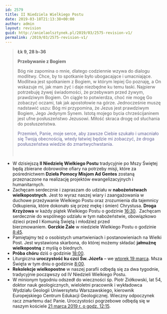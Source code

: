 ```yaml
---
id: 2579
title: II Niedziela Wielkiego Postu
date: 2019-03-18T21:13:38+00:00
author: admin
layout: revision
guid: http://anielaolsztynek.pl/2019/03/2575-revision-v1/
permalink: /2019/03/2575-revision-v1/
---
```

> **Łk 9, 28 b-36**
> 
> **Przebywanie z Bogiem**
> 
> Bóg nie zapomina o mnie, dlatego codziennie wzywa do dialogu modlitwy. Chce, by to spotkanie było ubogacające i umacniające. Modlitwa jest spotkaniem z Bogiem, w którym lepiej Go poznaję, a On wskazuje mi, jak mam żyć i daje niezbędne ku temu łaski. Najpierw potrzebuję żywej świadomości, że przebywam przed żywym, prawdziwym Bogiem. On ciągle to potwierdza, choć nie mogę Go zobaczyć oczami, tak jak apostołowie na górze. Jednocześnie muszę nadstawić uszu: Bóg mi przypomina, że Jezus jest prawdziwym Bogiem, Jego Jedynym Synem. Istotą mojego bycia chrześcijaninem jest ufne posłuszeństwo Jezusowi. Miłość skraca drogę od słuchania do posłuszeństwa.
> 
> <span style="color: #666699;">Przemień, Panie, moje serce, aby zawsze Ciebie szukało i umacniało się Twoją obecnością, wtedy łatwiej będzie mi zobaczyć, że droga posłuszeństwa wiedzie do zmartwychwstania.</span>
> 
> &nbsp;

  * W dzisiejszą **II Niedzielę Wielkiego Postu** tradycyjnie po Mszy Świętej będą zbierane dobrowolne ofiary na potrzeby misji, które za pośrednictwem **Dzieła** **Pomocy Misjom Ad Gentes** zostaną przeznaczone na realizację projektów ewangelizacyjnych i humanitarnych.
  * Zachęcam serdecznie i zapraszam do udziału w **nabożeństwach wielkopostnych**. Jest to wyraz naszej wiary i zaangażowania w duchowe przeżywanie Wielkiego Postu oraz zrozumienia dla tajemnicy Odkupienia, które dokonało się przez mękę i śmierć Chrystusa. **Droga Krzyżowa** w każdy piątek Wielkiego Postu o godzinie <span style="text-decoration: underline;">16:30</span>.  Zachęcam serdecznie do wspólnego udziału w tym nabożeństwie, obowiązkowo dzieci przed I Komunią Świętą i młodzież przed bierzmowaniem. **Gorzkie Żale** w niedziele Wielkiego Postu o godzinie <span style="text-decoration: underline;">8:45</span>.
  * Pamiętajmy też o osobistych umartwieniach i postanowieniach na Wielki Post. Jest wystawiona skarbona, do której możemy składać **jałmużnę wielkopostną** z myślą o biednych.
  * **Próba chóru** dziś o godzinie <span style="text-decoration: underline;">18:00</span>.
  * Liturgiczna **uroczystość ku czci Św. Józefa** – we <span style="text-decoration: underline;">wtorek 19 marca</span>. Msza Święta w tym dniu o godzinie <span style="text-decoration: underline;">8:00</span>.
  * **Rekolekcje wielkopostne** w naszej parafii odbędą się za dwa tygodnie, tradycyjnie począwszy od IV Niedzieli Wielkiego Postu.
  * W minionym tygodniu odszedł do wieczności śp. Piotr Ziółkowski, lat 54, doktor nauk geologicznych, wieloletni pracownik i wykładowca Wydziału Geologii Uniwersytetu Warszawskiego, kierownik Europejskiego Centrum Edukacji Geologicznej. Wieczny odpoczynek racz zmarłemu dać Panie. Uroczystości pogrzebowe odbędą się w naszym kościele <span style="text-decoration: underline;">21 marca 2019 r. o godz. 12:15</span>.